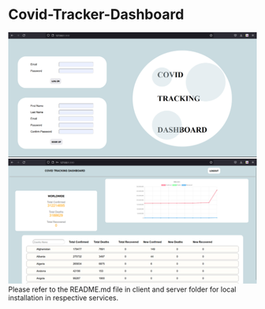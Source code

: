 # Covid-Tracker-Dashboard

<img src='./assets/pic1.png'/>
<img src='./assets/pic2.png'/>
Please refer to the README.md file in client and server folder for local installation in respective services.